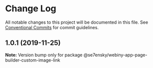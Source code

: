 # Change Log

All notable changes to this project will be documented in this file.
See [Conventional Commits](https://conventionalcommits.org) for commit guidelines.

## 1.0.1 (2019-11-25)

**Note:** Version bump only for package @se7ensky/webiny-app-page-builder-custom-image-link
